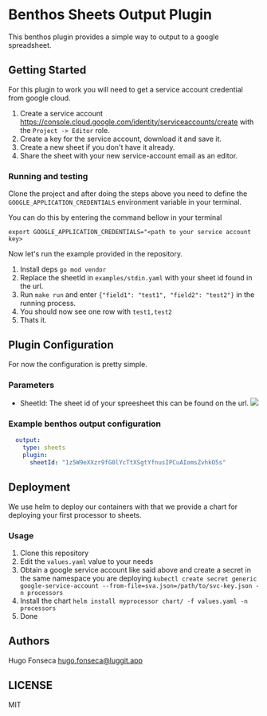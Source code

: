 # Benthos Sheets Output Plugin

This benthos plugin provides a simple way to output to a google spreadsheet.


## Getting Started
For this plugin to work you will need to get a service account credential from google cloud.

1. Create a service account https://console.cloud.google.com/identity/serviceaccounts/create with the `Project -> Editor` role.
2. Create a key for the service account, download it and save it.
3. Create a new sheet if you don't have it already.
4. Share the sheet with your new service-account email as an editor.
### Running and testing

Clone the project and after doing the steps above you need to define the `GOOGLE_APPLICATION_CREDENTIALS` environment variable in your terminal.

You can do this by entering the command bellow in your terminal

`export GOOGLE_APPLICATION_CREDENTIALS="<path to your service account key>`

Now let's run the example provided in the repository.

1. Install deps `go mod vendor`
2. Replace the sheetId in `examples/stdin.yaml` with your sheet id found in the url.
3. Run `make run` and enter `{"field1": "test1", "field2": "test2"}` in the running process.
4. You should now see one row with `test1,test2`
5. Thats it.

## Plugin Configuration
For now the configuration is pretty simple.

### Parameters

- SheetId: The sheet id of your spreesheet this can be found on the url.
![](https://miro.medium.com/max/1000/1*1QhoxsBaUr65GUqkRibJLA.png)

### Example benthos output configuration
```yaml
  output:
    type: sheets
    plugin:
      sheetId: "1z5W9eXXzr9fG0lYcTtXSgtYfnusIPCuAIomsZvhkO5s"
```


## Deployment
We use helm to deploy our containers with that we provide a chart for deploying your first processor to sheets.

### Usage
1. Clone this repository
2. Edit the `values.yaml` value to your needs
3. Obtain a google service account like said above and create a secret in the same namespace you are deploying
```kubectl create secret generic google-service-account --from-file=sva.json=/path/to/svc-key.json -n processors```
1. Install the chart `helm install myprocessor chart/ -f values.yaml -n processors`
2. Done



## Authors
Hugo Fonseca <hugo.fonseca@luggit.app>


## LICENSE
MIT
